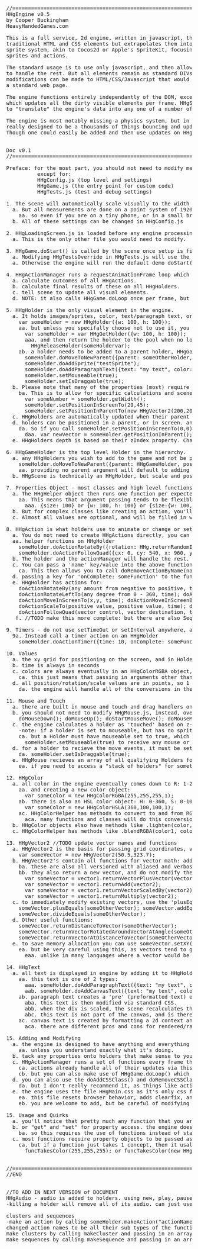 
<pre>
//====================================================================
HHgEngine v0.5
by Cooper Buckingham
HeavyHandedGames.com

This is a full service, 2d engine, written in javascript, that makes use of all
traditional HTML and CSS elements but extrapolates them into a standard
sprite system, akin to Cocos2d or Apple's SpriteKit, focusing on
sprites and actions.

The standard usage is to use only javascript, and then allow the engine
to handle the rest. But all elements remain as standard DIVs so any
modifications can be made to HTML/CSS/Javascript that would be made to
a standard web page.

The engine functions entirely independantly of the DOM, except for HHgScene.js
which updates all the dirty visible elements per frame. HHgScene could be modified
to "translate" the engine's data into any one of a number of visual forms.

The engine is most notably missing a physics system, but in general is not
really designed to be a thousands of things bouncing and updating engine.
Though one could easily be added and then use updates on HHgHolders.


Doc v0.1
//====================================================================

Preface: for the most part, you should not need to modify many engine files
          except for:
          HHgConfig.js (top level and settings)
          HHgGame.js (the entry point for custom code)
          HHgTests.js (test and debug settings)

1. The scene will automatically scale visually to the width of the screen.
  a. But all measurements are done on a point system of 1920/1080.
    aa. so even if you are on a tiny phone, or in a small browser window, you would still commonly use 1920 as screen width (if set to landscape).
  b. All of these settings can be changed in HHgConfig.js

2. HHgLoadingScreen.js is loaded before any engine processing takes place.
  a. This is the only other file you would need to modify.

3. HHgGame.doStart() is called by the scene once setup is finished.
  a. Modifying HHgTestsOverride in HHgTests.js will use the doStart() in HHgTests.js as a starting point.
  a. Otherwise the engine will run the default demo doStart() located in HHgGame.js.

4. HHgActionManager runs a requestAnimationFrame loop which has 3 steps per frame:
  a. calculate outcomes of all HHgActions.
  b. calculate final results of these on all HHgHolders.
  c. tell scene to update all visual elements.
  d. NOTE: it also calls HHgGame.doLoop once per frame, but making use of it is not required

5. HHgHolder is the only visual element in the engine.
  a. It holds images/sprites, color, text/paragraph text, or other HHgHolders:
    var someHolder = new HHgHolder({w: 100, h: 100});
    aa. but unless you specifally choose not to use it, you should use the ObjectPool to get holders:
      var someHolder = var HHgGetHolder({w: 100, h: 100});
      aaa. and then return the holder to the pool when no longer needed:
        HHgReleaseHolder(someHoldervar);
    ab. a holder needs to be added to a parent holder, HHgGameHolder is created by default, in order to be visible, and then needs a sprite/image, color, or text.
      someHolder.doMoveToNewParent({parent: someOtherHolder, position: new HHgVector2(-200,-200), isScreenPos: true});
      someHolder.doAddSprite("testSprite");
      someHolder.doAddParagraphText({text: "my text", color: {H: 255, S: .5, L: .5, A: 1}, shadow: {color: "black", x: 4, y: 4, blur: 4}});
      someHolder.setMouseable(true);
      someHolder.setIsDraggable(true);
  b. Please note that many of the properties (most) require the use of getters/setters
    ba. This is to allow for specific calculations and scene updates when values are changed.
      var someNumber = someHolder.getWidth();
      someHolder.setPositionInScreenTo(29,45);
      someHolder.setPositionInParentTo(new HHgVector2(200,200));
  c. HHgHolders are automatically updated when their parent holders are updated by Position/Rotation/Scale.
  d. holders can be positioned in a parent, or in screen. and each one updates the other.
    da. So if you call someHolder.setPositionInScreenTo(0,0), its position in parent will change.
      daa. var newVector = someHolder.getPositionInParent();
  e. HHgHolders depth is based on their zIndex property. Changing the zIndex of a parent will adjust all children

6. HHgGameHolder is the top level Holder in the hierarchy.
  a. any HHgHolders you wish to add to the game and not be parented to another Holder should be parented to this:
    someHolder.doMoveToNewParent({parent: HHgGameHolder, position: {x: 200, y: 200} });
    aa. providing no parent argument will default to adding to HHgGameHolder.
  b. HHgScene is technically an HHgHolder, but scale and position will be incorrect for children.

7. Properties Object - most classes and high level functions expect a javascript {} to be passed as arguments.
  a. The HHgHelper object then runs one function per expected argument to process and filter the input
    aa. This means that argument passing tends to be flexible, so for size you could pass in:
      aaa. {size: 100} or {w: 100, h: 100} or {size:{w: 100, h: 100}} etc.
  b. But for complex classes like creating an action, you'll pass in a single object with multiple key value pairs.
  c. Almost all values are optional, and will be filled in with a sensible value if omitted, like 0,0 for position.

8. HHgAction is what holders use to animate or change or set timers.
  a. You do not need to create HHgActions directly, you can use helper functions of .doAction("Move") or:
  aa. helper functions on HHgHolder
    someHolder.doActionRotateBy({rotation: HHg.returnRandomInt(120,720), time: HHg.returnRandomInt(5,35)});
    someHolder.doActionFollowQuad({cx: 0, cy: 540, x: 960, y: -540, time: 10, easeIn: 25, easeOut: 25 });
  b. The holder and the actionManager will handle the rest.
  c. You can pass a 'name' key/value into the above functions to uniquely name an action on an object.
    ca. This then allows you to call doRemoveActionByName(name);
  d. passing a key for 'onComplete: someFunction' to the function will cause the passed function to be executed on completion.
  e. HHgHolder has actions for:
    doActionRotateBy(any amount from negative to positive, time);
    doActionRotateLeftTo(any degree from 0 - 360, time); doActionRotateRightTo(); doActionRotateForever(+/- rotation per second);
    doActionMoveInScreenTo(x,y, time); doActionMoveInScreenBy(); doActionMoveForever(vector per second);
    doActionScaleTo(positive value, positive value, time); doActionScaleBy(positive value, positive value); doActionScaleForever(scale per second);
    doActionFollowQuad(vector control, vector destination, time); //creates a quadratic path using the current xy, a control xy, and final xy
   f. //TODO make this more complete: but there are also Sequences and Clusters of actions, and helper functions to create and save actions, which can then be added to sequence, or run forever, etc.

9. Timers - do not use setTimeOut or setInterval anywhere, as this will cause things to fall out of sync
  9a. Instead call a timer action on an HHgHolder
    someHolder.doActionTimer({time: 10, onComplete: someFunc});

10. Values
  a. the xy grid for positioning on the screen, and in Holders is 0,0 centric with Y-up x,y coordinates (default point dimension is 1920/1080)
  b. time is always in seconds
  c. colors are always eventually in an HHgColorRGBA object, but most classes and functions will take HSL, RGB, or Hex values
    ca. this just means that passing in arguments other than a color object will result in a conversion step.
  d. all position/rotation/scale values are in points, so 1 or 1.5 or .044567. no strings, no trailing "px", etc.
    da. the engine will handle all of the conversions in the HHgScene.js file.

11. Mouse and Touch
  a. there are built in mouse and touch and drag handlers on HHgMouse.js, the engine will use the correct ones based on device type.
  b. you should not need to modify HHgMouse.js, instead, override the existing HHgHolder methods:
    doMouseDown(); doMouseUp(); doStartMouseMove(); doMouseMove(); doEndMouseMove();
  c. the engine calculates a holder as 'touched' based on z-index and sprite pixel alpha;
    -note: if a holder is set to mouseable, but has no sprite, then the holder width and height will be used.
    ca. but a Holder must have mouseable set to true, which is set to false by default.
      someHolder.setMouseable(true) to receive any mouse or touch interactions.
  d. for a holder to recieve the move events, it must be set to draggable.
    da. someHolder.setIsDraggable(true);
  e. HHgMouse recieves an array of all qualifying Holders for mouse/touch, it only uses the highest element in the array.
    ea. if you need to access a "stack of holders" for something like dragging a stack, then you'll need to modify HHgMouse.js.

12. HHgColor
  a. all color in the engine eventually comes down to R: 1-255 G: 1-255 B: 1-255 A: 0-1
    aa. and creating a new color object:
      var someColor = new HHgColorRGBA(255,255,255,1);
    ab. there is also an HSL color object: H: 0-360, S: 0-100, L: 0-100, A: 0-1
      var someColor = new HHgColorHSLA(360,100,100,1);
    ac. HHgColorHelper has methods to convert to and from RGB, HSL and Hex
      aca. many functions and classes will do this conversion automatically if you pass in anything other than RGBA
  b. HHgColor objects also have methods like .lighten(color, percent).
  c. HHgColorHelper has methods like .blendRGBA(color1, color2, percent).

13. HHgVector2 //TODO update vector names and functions
  a. HHgVector2 is the basis for passing grid coordinates, vectors, and scales.
    var someVector = new HHgVector2(50.5,323.7);
  b. HHgVector2's contain all functions for vector math: add, subtract, divide, etc.
    ba. these are also all versioned with aliased and verbose names:
    bb. they also return a new vector, and do not modify the existing vector
      var someVector = vector1.returnVectorPlusVector(vector2);
      var someVector = vector1.returnAdd(vector2);
      var someVector = vector1.returnVectorScaledBy(vector2);
      var someVector = vector1.returnMultiply(vector2);
  c. to immediately modify existing vectors, use the 'plusEquals'/etc functions.
    someVector.plusEquals(someOtherVector); someVector.addEquals(someOtherVector);
    someVector.divideEquals(someOtherVector);
  d. Other useful functions:
    someVector.returnDistanceToVector(someOtherVector);
    someVector.returnVectorRotatedAroundVectorAtAngle(someOtherVector, angle); //this will all be handled for you in actions and they rarely ever need to used directly
    someVector.returnVectorAtDistanceToVector(someOtherVector);
  e. to save memory allocation you can use someVector.setXY(x,y) to change the values of a vector.
    ea. but be very careful using this, as vectors tend to get passed around, and these are objects passed by reference:
      eaa. unlike in many languages where a vector would be a struct passed by value.

14. HHgText
  a. all text is displayed in engine by adding it to HHgHolders.
    aa. this text is one of 2 types:
      aaa. someHolder.doAddParagraphText({text: "my text", color: {H: 255, S: .5, L: .5, A: 1}, shadow: {color: "black", x: 4, y: 4, blur: 4}});
      aab. someHolder.doAddCanvasText({text: "my text", color: {H: 255, S: .5, L: .5, A: 1}, shadow: {color: "black", x: 4, y: 4, blur: 4}});
    ab. paragraph text creates a 'pre' (preformatted text) element inside of the div.
      aba. this text is then modified via standard CSS.
      abb. when the div is scaled, the scene recalculates the font size to adjust for the div scale.
      abc. this text is not part of the canvas, and is therefore not subject to mouse/touch tests.
    ac. canvas text is created by formatting a 2d context and then painting the text directly onto the div's canvas
      aca. there are different pros and cons for rendered/rasterized text. Canvas text will also be part of the alpha pixel test for mouse interactions.

15. Adding and Modifying
  a. the engine is designed to have anything and everything modded, but I recommend not changing anything on HHgHolder or HHgScene:
    aa. unless you understand exactly what it's doing.
  b. tack any properties onto holders that make sense to you, and create any custom controllers to handle game logic.
  c. HHgActionManager runs a set of functions every frame that receive the delta time since the last frame:
    ca. actions already handle all of their updates via this delta
    cb. but you can also make use of HHgGame.doLoop() which is called each frame if you were going to add somthing like a physics system, etc.
  d. you can also use the doAddCSSClass() and doRemoveCSSClass() to use custom CSS class functionality in holders.
    da. but I don't really recommend it, as things like actions and canvases won't always play nice with them. But they can be handy if you are using the engine for making more static things, or just for pure styling.
  e. the engine uses the file HHgMain.css as it's only css file.
    ea. this file resets browser behavior, adds clearfix, and sets up some basic table functionality for text in divs
    eb. you are welcome to add, but be careful of modifying any of the existing css elements, as alot depends on them.

15. Usage and Quirks
  a. you'll notice that pretty much any function that you are supposed to interact with starts with "do" to do something or "return" to calculate and return something
  b. or "get" and "set" for property access. the engine does a lot of secondary computation after properties are set.
    ba. so this requires the use of functions instead of standard .access
  c. most functions require property objects to be passed as arguments {R: 255, G: 255, B: 255};
    ca. but if a function just takes 1 concept, then it usally can be short-handed for faster typing:
      funcTakesColor(255,255,255); or funcTakesColor(new HHgColorRGBA({R:255, G:255, B:255, A:1}));


//=============================================================
//END


//TO ADD IN NEXT VERSION of DOCUMENT
HHgAudio - audio is added to holders. using new, play, pause. Commands are sent to HHgAudio to change volume of master/sound/music
-killing a holder will remove all of its audio. can just use play sound actions.

clusters and sequences
-make an action by calling someHolder.makeAction("actionName", props);
changed action names to be all their sub types of the function names. Can now be called by name as well as function.
make clusters by calling makeCluster and passing in an array of actions/clusters/sequences
make sequences by calling makeSequence and passing in an array of actions/clusters/sequences/

</pre>
